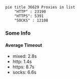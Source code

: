 
```mermaid
pie title 36629 Proxies in list
    "HTTP" : 23190
    "HTTPS": 5391
    "SOCKS" : 12108
```

### Some Info
#### Average Timeout

- mixed: 2.8s
- http: 1.4s
- https: 8.7s
- socks: 6.6s